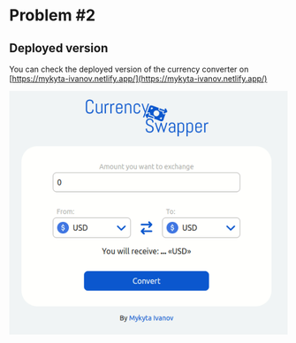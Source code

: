 # Problem #2 #

## Deployed version ##
You can check the deployed version of the currency converter on [https://mykyta-ivanov.netlify.app/](https://mykyta-ivanov.netlify.app/)

![GIF Demo](https://github.com/Yeami/99tech-code-challenge/blob/master/problem2/demo-crop.gif)